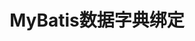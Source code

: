 ---
layout: post
title:  MyBatis数据字典绑定
categories: [java]
last_modified_at: 2022-04-15
toc: true
---